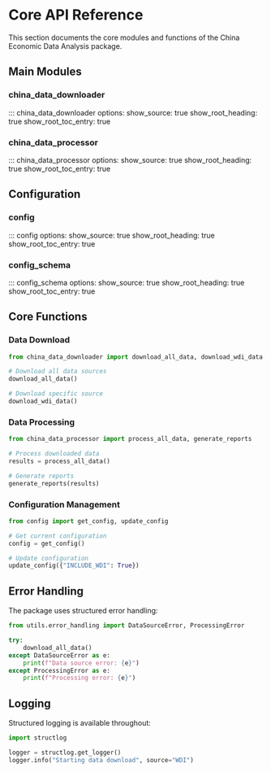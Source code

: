 # Core API Reference

This section documents the core modules and functions of the China Economic Data Analysis package.

## Main Modules

### china_data_downloader

::: china_data_downloader
options:
show_source: true
show_root_heading: true
show_root_toc_entry: true

### china_data_processor

::: china_data_processor
options:
show_source: true
show_root_heading: true
show_root_toc_entry: true

## Configuration

### config

::: config
options:
show_source: true
show_root_heading: true
show_root_toc_entry: true

### config_schema

::: config_schema
options:
show_source: true
show_root_heading: true
show_root_toc_entry: true

## Core Functions

### Data Download

```python
from china_data_downloader import download_all_data, download_wdi_data

# Download all data sources
download_all_data()

# Download specific source
download_wdi_data()
```

### Data Processing

```python
from china_data_processor import process_all_data, generate_reports

# Process downloaded data
results = process_all_data()

# Generate reports
generate_reports(results)
```

### Configuration Management

```python
from config import get_config, update_config

# Get current configuration
config = get_config()

# Update configuration
update_config({"INCLUDE_WDI": True})
```

## Error Handling

The package uses structured error handling:

```python
from utils.error_handling import DataSourceError, ProcessingError

try:
    download_all_data()
except DataSourceError as e:
    print(f"Data source error: {e}")
except ProcessingError as e:
    print(f"Processing error: {e}")
```

## Logging

Structured logging is available throughout:

```python
import structlog

logger = structlog.get_logger()
logger.info("Starting data download", source="WDI")
```
